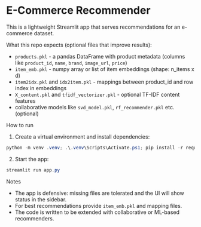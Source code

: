 # E-Commerce Recommender

This is a lightweight Streamlit app that serves recommendations for an e-commerce dataset.

What this repo expects (optional files that improve results):
- `products.pkl` - a pandas DataFrame with product metadata (columns like `product_id`, `name`, `brand`, `image_url`, `price`)
- `item_emb.pkl` - numpy array or list of item embeddings (shape: n_items x d)
- `item2idx.pkl` and `idx2item.pkl` - mappings between product_id and row index in embeddings
- `X_content.pkl` and `tfidf_vectorizer.pkl` - optional TF-IDF content features
- collaborative models like `svd_model.pkl`, `rf_recommender.pkl` etc. (optional)

How to run

1. Create a virtual environment and install dependencies:

```powershell
python -m venv .venv; .\.venv\Scripts\Activate.ps1; pip install -r requirements.txt
```

2. Start the app:

```powershell
streamlit run app.py
```

Notes

- The app is defensive: missing files are tolerated and the UI will show status in the sidebar.
- For best recommendations provide `item_emb.pkl` and mapping files.
- The code is written to be extended with collaborative or ML-based recommenders.
